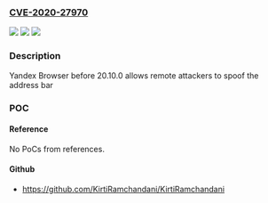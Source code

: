 ### [CVE-2020-27970](https://cve.mitre.org/cgi-bin/cvename.cgi?name=CVE-2020-27970)
![](https://img.shields.io/static/v1?label=Product&message=Yandex%20Browser%20Lite%20for%20Android&color=blue)
![](https://img.shields.io/static/v1?label=Version&message=All%20versions%20prior%20to%20version%2020.10.0.%20&color=brightgreen)
![](https://img.shields.io/static/v1?label=Vulnerability&message=User%20Interface%20(UI)%20Misrepresentation%20of%20Critical%20Information&color=brightgreen)

### Description

Yandex Browser before 20.10.0 allows remote attackers to spoof the address bar

### POC

#### Reference
No PoCs from references.

#### Github
- https://github.com/KirtiRamchandani/KirtiRamchandani

